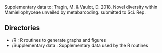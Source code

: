 
Supplementary data to: Tragin, M. & Vaulot, D. 2018. Novel diversity within Mamiellophyceae unveiled by metabarcoding. submitted to Sci. Rep.

## Directories

* /R : R routines to generate graphs and figures
* /Supplementary data : Supplementary data used by the R routines
